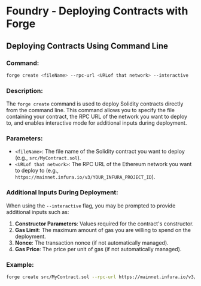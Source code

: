 
# Foundry - Deploying Contracts with Forge

## Deploying Contracts Using Command Line

### Command:
```sh
forge create <fileName> --rpc-url <URLof that network> --interactive
```

### Description:
The `forge create` command is used to deploy Solidity contracts directly from the command line. This command allows you to specify the file containing your contract, the RPC URL of the network you want to deploy to, and enables interactive mode for additional inputs during deployment.

### Parameters:
- `<fileName>`: The file name of the Solidity contract you want to deploy (e.g., `src/MyContract.sol`).
- `<URLof that network>`: The RPC URL of the Ethereum network you want to deploy to (e.g., `https://mainnet.infura.io/v3/YOUR_INFURA_PROJECT_ID`).

### Additional Inputs During Deployment:
When using the `--interactive` flag, you may be prompted to provide additional inputs such as:
1. **Constructor Parameters**: Values required for the contract's constructor.
2. **Gas Limit**: The maximum amount of gas you are willing to spend on the deployment.
3. **Nonce**: The transaction nonce (if not automatically managed).
4. **Gas Price**: The price per unit of gas (if not automatically managed).

### Example:
```sh
forge create src/MyContract.sol --rpc-url https://mainnet.infura.io/v3/YOUR_INFURA_PROJECT_ID --interactive
```

